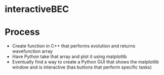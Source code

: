 # interactiveBEC

# Process

- Create function in C++ that performs evolution and returns wavefunction array
- Have Python take that array and plot it using matplotlib
- Eventually find a way to create a Python GUI that shows the matplotlib window and is interactive (has buttons that perform specific tasks)
